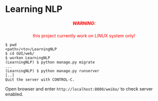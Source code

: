 # Learning NLP



<h5 align="middle"><font color="#FF0000">WARNING: </font></h5>

<p align="middle"><font color="#FF0000">this project currently work on LINUX system only!</font></strong>



```shell
$ pwd
<path>/<to>/LearningNLP
$ cd GUI/web/
$ workon LearningNLP
(LearningNLP) $ python manage.py migrate
...
(LearningNLP) $ python manage.py runserver
[..]
Quit the server with CONTROL-C.
```



Open browser and enter `http://localhost:8000/weibo/` to check server enabled.



